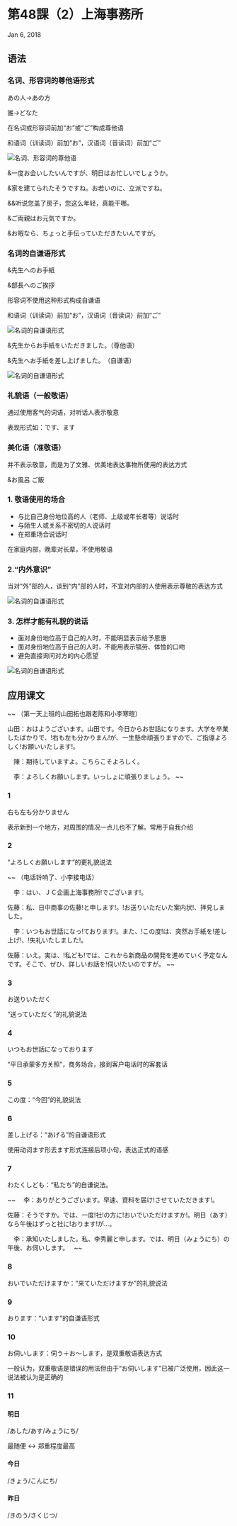 # 第48課（2）上海事務所
Jan 6, 2018

## 语法
### 名词、形容词的尊他语形式
あの人→あの方

誰→どなた

在名词或形容词前加“お”或“ご”构成尊他语

和语词（训读词）前加“お”，汉语词（音读词）前加“ご”

![名词、形容词的尊他语](@path/48-2-1.png)

&一度お会いしたいんですが、明日はお忙しいでしょうか。

&家を建てられたそうですね。お若いのに、立派ですね。

&&听说您盖了房子，您这么年轻，真能干哪。

&ご両親はお元気ですか。

&お暇なら、ちょっと手伝っていただきたいんですが。

### 名词的自谦语形式
&先生へのお手紙

&部長へのご挨拶

形容词不使用这种形式构成自谦语

和语词（训读词）前加“お”，汉语词（音读词）前加“ご”

![名词的自谦语形式](@path/48-2-2.png)

&先生からお手紙をいただきました。（尊他语）

&先生へお手紙を差し上げました。　（自谦语）

![名词的自谦语形式](@path/48-2-3.png)

### 礼貌语（一般敬语）
通过使用客气的词语，对听话人表示敬意

表现形式如：です、ます

### 美化语（准敬语）
并不表示敬意，而是为了文雅、优美地表达事物所使用的表达方式

&お風呂 ご飯

### 1. 敬语使用的场合
- 与比自己身份地位高的人（老师、上级或年长者等）说话时
- 与陌生人或关系不密切的人说话时
- 在郑重场合说话时

在家庭内部，晚辈对长辈，不使用敬语

### 2.“内外意识”
当对“外”部的人，谈到“内”部的人时，不宜对内部的人使用表示尊敬的表达方式

![名词的自谦语形式](@path/48-2-4.png)

### 3. 怎样才能有礼貌的说话
- 面对身份地位高于自己的人时，不能明显表示给予恩惠
- 面对身份地位高于自己的人时，不能用表示犒劳、体恤的口吻
- 避免直接询问对方的内心愿望

![名词的自谦语形式](@path/48-2-5.png)

## 应用课文
~~
 （第一天上班的山田拓也跟老陈和小李寒暄）

山田：おはようございます。山田です。今日からお世話になります。大学を卒業したばかりで、!右も左も分かりまん!が、一生懸命頑張りますので、ご指導よろしく!お願いいたします!。

　陳：期待していますよ。こちらこそよろしく。

　李：よろしくお願いします。いっしょに頑張りましょう。
~~

### 1
右も左も分かりません

表示新到一个地方，对周围的情况一点儿也不了解。常用于自我介绍

### 2
“よろしくお願いします”的更礼貌说法

~~
（电话铃响了、小李接电话）

　李：はい、ＪＣ企画上海事務所!でございます!。

佐藤：私、日中商事の佐藤!と申します!。!お送りいただいた案内状!、拝見しました。

　李：いつもお世話になっ!ております!。また、!この度!は、突然お手紙を!差し上げ!、!失礼いたしました!。

佐藤：いえ。実は、!私ども!では、これから新商品の開発を進めていく予定なんです。そこで、ぜひ、詳しいお話を!伺い!たいのですが。
~~

### 3
お送りいただく

“送っていただく”的礼貌说法

### 4
いつもお世話になっております

“平日承蒙多方关照”，商务场合，接到客户电话时的客套话

### 5
この度：“今回”的礼貌说法

### 6
差し上げる：“あげる”的自谦语形式

使用动词ます形去ます形式连接后项小句，表达正式的语感

### 7
わたくしども：“私たち”的自谦说法。

~~
　李：ありがとうございます。早速、資料を届け!させていただきます!。

佐藤：そうですか。では、一度!社!の方に!おいでいただけますか!。明日（あす）なら午後はずっと社に!おります!が…。  

　李：承知いたしました。私、李秀麗と申します。では、明日（みょうにち）の午後、お伺いします。  
~~

### 8
おいでいただけますか：“来ていただけますか”的礼貌说法

### 9
おります：“います”的自谦语形式

### 10
お伺いします：伺う＋お～します，是双重敬语表达方式

一般认为，双重敬语是错误的用法但由于“お伺いします”已被广泛使用，因此这一说法被认为是正确的

### 11
#### 明日
/あした/あす/みょうにち/

最随便 <-> 郑重程度最高

#### 今日
/きょう/こんにち/

#### 昨日
/きのう/さくじつ/